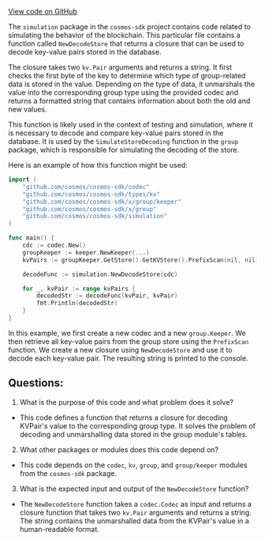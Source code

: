 [View code on GitHub](https://github.com/cosmos/cosmos-sdk.git/x/group/simulation/decoder.go)

The `simulation` package in the `cosmos-sdk` project contains code related to simulating the behavior of the blockchain. This particular file contains a function called `NewDecodeStore` that returns a closure that can be used to decode key-value pairs stored in the database. 

The closure takes two `kv.Pair` arguments and returns a string. It first checks the first byte of the key to determine which type of group-related data is stored in the value. Depending on the type of data, it unmarshals the value into the corresponding group type using the provided codec and returns a formatted string that contains information about both the old and new values. 

This function is likely used in the context of testing and simulation, where it is necessary to decode and compare key-value pairs stored in the database. It is used by the `SimulateStoreDecoding` function in the `group` package, which is responsible for simulating the decoding of the store. 

Here is an example of how this function might be used:

```go
import (
    "github.com/cosmos/cosmos-sdk/codec"
    "github.com/cosmos/cosmos-sdk/types/kv"
    "github.com/cosmos/cosmos-sdk/x/group/keeper"
    "github.com/cosmos/cosmos-sdk/x/group"
    "github.com/cosmos/cosmos-sdk/simulation"
)

func main() {
    cdc := codec.New()
    groupKeeper := keeper.NewKeeper(...)
    kvPairs := groupKeeper.GetStore().GetKVStore().PrefixScan(nil, nil)

    decodeFunc := simulation.NewDecodeStore(cdc)

    for _, kvPair := range kvPairs {
        decodedStr := decodeFunc(kvPair, kvPair)
        fmt.Println(decodedStr)
    }
}
```

In this example, we first create a new codec and a new `group.Keeper`. We then retrieve all key-value pairs from the group store using the `PrefixScan` function. We create a new closure using `NewDecodeStore` and use it to decode each key-value pair. The resulting string is printed to the console.
## Questions: 
 1. What is the purpose of this code and what problem does it solve?
- This code defines a function that returns a closure for decoding KVPair's value to the corresponding group type. It solves the problem of decoding and unmarshalling data stored in the group module's tables.

2. What other packages or modules does this code depend on?
- This code depends on the `codec`, `kv`, `group`, and `group/keeper` modules from the `cosmos-sdk` package.

3. What is the expected input and output of the `NewDecodeStore` function?
- The `NewDecodeStore` function takes a `codec.Codec` as input and returns a closure function that takes two `kv.Pair` arguments and returns a string. The string contains the unmarshalled data from the KVPair's value in a human-readable format.